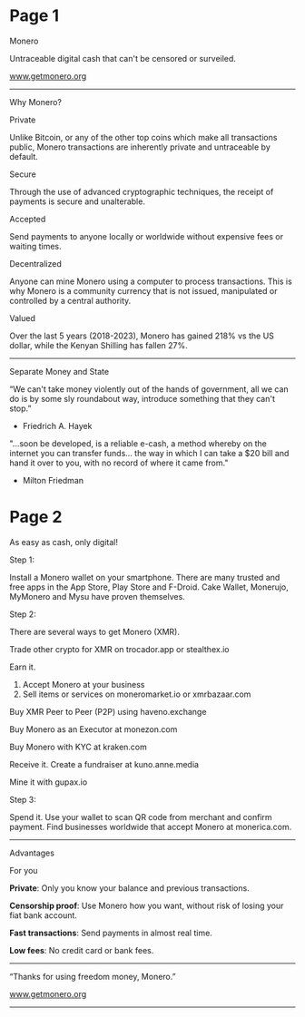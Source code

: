 # Page 1

Monero

Untraceable digital cash that can't be censored or surveiled.

www.getmonero.org

---

Why Monero?

Private

Unlike Bitcoin, or any of the other top
coins which make all transactions public,
Monero transactions are inherently
private and untraceable by default.

Secure

Through the use of advanced
cryptographic techniques, the receipt
of payments is secure and unalterable.

Accepted

Send payments to anyone locally or
worldwide without expensive fees or
waiting times.

Decentralized

Anyone can mine Monero using a
computer to process transactions. This
is why Monero is a community currency
that is not issued, manipulated or
controlled by a central authority.

Valued

Over the last 5 years (2018-2023), 
Monero has gained 218% vs the US
dollar, while the Kenyan Shilling has 
fallen 27%.

---

Separate Money and State

“We can't take money violently out
of the hands of government, all we
can do is by some sly roundabout
way, introduce something that they
can't stop.”

- Friedrich A. Hayek

"...soon be developed, is a reliable
e-cash, a method whereby on the
internet you can transfer funds... the
way in which I can take a $20 bill and
hand it over to you, with no record of
where it came from."

- Milton Friedman

# Page 2

As easy as cash, only digital!

Step 1:

Install a Monero wallet on your smartphone.
There are many trusted and free apps in the
App Store, Play Store and F-Droid.
Cake Wallet, Monerujo, MyMonero and
Mysu have proven themselves.

Step 2: 

There are several ways to get Monero (XMR).

Trade other crypto for XMR 
	on trocador.app or stealthex.io
	
Earn it.
1) Accept Monero at your business
2) Sell items or services on moneromarket.io 
   or xmrbazaar.com

Buy XMR Peer to Peer (P2P) using
	haveno.exchange

Buy Monero as an Executor at monezon.com

Buy Monero with KYC at kraken.com

Receive it. Create a fundraiser at kuno.anne.media

Mine it with gupax.io

Step 3: 

Spend it. Use your wallet to scan QR code from merchant and confirm payment. Find businesses worldwide that accept Monero at monerica.com.

---

Advantages

For you

**Private**: Only you know your balance and previous transactions.

**Censorship proof**: Use Monero how you want, without risk of losing your fiat bank account.

**Fast transactions**: Send payments in almost real time.

**Low fees**: No credit card or bank fees.

---

“Thanks for using freedom money, Monero.”

www.getmonero.org

---

